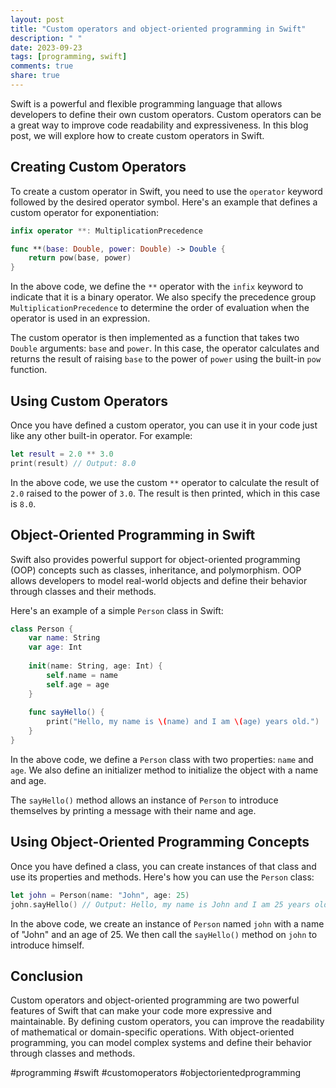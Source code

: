 ```yaml
---
layout: post
title: "Custom operators and object-oriented programming in Swift"
description: " "
date: 2023-09-23
tags: [programming, swift]
comments: true
share: true
---
```


Swift is a powerful and flexible programming language that allows developers to define their own custom operators. Custom operators can be a great way to improve code readability and expressiveness. In this blog post, we will explore how to create custom operators in Swift.

## Creating Custom Operators

To create a custom operator in Swift, you need to use the `operator` keyword followed by the desired operator symbol. Here's an example that defines a custom operator for exponentiation:

```swift
infix operator **: MultiplicationPrecedence

func **(base: Double, power: Double) -> Double {
    return pow(base, power)
}
```

In the above code, we define the `**` operator with the `infix` keyword to indicate that it is a binary operator. We also specify the precedence group `MultiplicationPrecedence` to determine the order of evaluation when the operator is used in an expression.

The custom operator is then implemented as a function that takes two `Double` arguments: `base` and `power`. In this case, the operator calculates and returns the result of raising `base` to the power of `power` using the built-in `pow` function.

## Using Custom Operators

Once you have defined a custom operator, you can use it in your code just like any other built-in operator. For example:

```swift
let result = 2.0 ** 3.0
print(result) // Output: 8.0
```

In the above code, we use the custom `**` operator to calculate the result of `2.0` raised to the power of `3.0`. The result is then printed, which in this case is `8.0`.

## Object-Oriented Programming in Swift

Swift also provides powerful support for object-oriented programming (OOP) concepts such as classes, inheritance, and polymorphism. OOP allows developers to model real-world objects and define their behavior through classes and their methods.

Here's an example of a simple `Person` class in Swift:

```swift
class Person {
    var name: String
    var age: Int
    
    init(name: String, age: Int) {
        self.name = name
        self.age = age
    }
    
    func sayHello() {
        print("Hello, my name is \(name) and I am \(age) years old.")
    }
}
```

In the above code, we define a `Person` class with two properties: `name` and `age`. We also define an initializer method to initialize the object with a name and age.

The `sayHello()` method allows an instance of `Person` to introduce themselves by printing a message with their name and age.

## Using Object-Oriented Programming Concepts

Once you have defined a class, you can create instances of that class and use its properties and methods. Here's how you can use the `Person` class:

```swift
let john = Person(name: "John", age: 25)
john.sayHello() // Output: Hello, my name is John and I am 25 years old.
```

In the above code, we create an instance of `Person` named `john` with a name of "John" and an age of 25. We then call the `sayHello()` method on `john` to introduce himself.

## Conclusion

Custom operators and object-oriented programming are two powerful features of Swift that can make your code more expressive and maintainable. By defining custom operators, you can improve the readability of mathematical or domain-specific operations. With object-oriented programming, you can model complex systems and define their behavior through classes and methods.

#programming #swift #customoperators #objectorientedprogramming